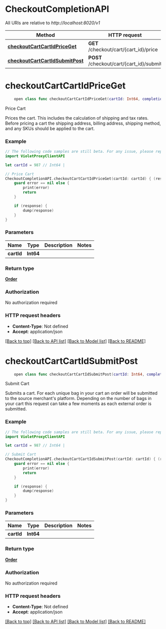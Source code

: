 # CheckoutCompletionAPI

All URIs are relative to *http://localhost:8020/v1*

Method | HTTP request | Description
------------- | ------------- | -------------
[**checkoutCartCartIdPriceGet**](CheckoutCompletionAPI.md#checkoutcartcartidpriceget) | **GET** /checkout/cart/{cart_id}/price | Price Cart
[**checkoutCartCartIdSubmitPost**](CheckoutCompletionAPI.md#checkoutcartcartidsubmitpost) | **POST** /checkout/cart/{cart_id}/submit | Submit Cart


# **checkoutCartCartIdPriceGet**
```swift
    open class func checkoutCartCartIdPriceGet(cartId: Int64, completion: @escaping (_ data: Order?, _ error: Error?) -> Void)
```

Price Cart

Prices the cart. This includes the calculation of shipping and tax rates. Before pricing a cart the shipping address, billing address, shipping method, and any SKUs should be applied to the cart.

### Example
```swift
// The following code samples are still beta. For any issue, please report via http://github.com/OpenAPITools/openapi-generator/issues/new
import VioletProxyClientAPI

let cartId = 987 // Int64 | 

// Price Cart
CheckoutCompletionAPI.checkoutCartCartIdPriceGet(cartId: cartId) { (response, error) in
    guard error == nil else {
        print(error)
        return
    }

    if (response) {
        dump(response)
    }
}
```

### Parameters

Name | Type | Description  | Notes
------------- | ------------- | ------------- | -------------
 **cartId** | **Int64** |  | 

### Return type

[**Order**](Order.md)

### Authorization

No authorization required

### HTTP request headers

 - **Content-Type**: Not defined
 - **Accept**: application/json

[[Back to top]](#) [[Back to API list]](../README.md#documentation-for-api-endpoints) [[Back to Model list]](../README.md#documentation-for-models) [[Back to README]](../README.md)

# **checkoutCartCartIdSubmitPost**
```swift
    open class func checkoutCartCartIdSubmitPost(cartId: Int64, completion: @escaping (_ data: Order?, _ error: Error?) -> Void)
```

Submit Cart

Submits a cart. For each unique bag in your cart an order will be submitted to the source merchant's platform. Depending on the number of bags in your cart this request can take a few moments as each external order is submitted.

### Example
```swift
// The following code samples are still beta. For any issue, please report via http://github.com/OpenAPITools/openapi-generator/issues/new
import VioletProxyClientAPI

let cartId = 987 // Int64 | 

// Submit Cart
CheckoutCompletionAPI.checkoutCartCartIdSubmitPost(cartId: cartId) { (response, error) in
    guard error == nil else {
        print(error)
        return
    }

    if (response) {
        dump(response)
    }
}
```

### Parameters

Name | Type | Description  | Notes
------------- | ------------- | ------------- | -------------
 **cartId** | **Int64** |  | 

### Return type

[**Order**](Order.md)

### Authorization

No authorization required

### HTTP request headers

 - **Content-Type**: Not defined
 - **Accept**: application/json

[[Back to top]](#) [[Back to API list]](../README.md#documentation-for-api-endpoints) [[Back to Model list]](../README.md#documentation-for-models) [[Back to README]](../README.md)

